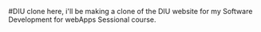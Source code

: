 #DIU clone
here, i'll be making a clone of the DIU website for my Software Development for webApps Sessional course. 
